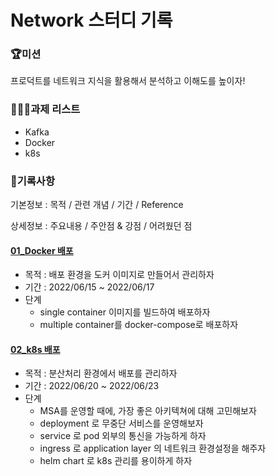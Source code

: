 # Network 스터디 기록



### 🏆미션

프로덕트를 네트워크 지식을 활용해서 분석하고 이해도를 높이자!



### 🧑🏻‍💻과제 리스트

- Kafka
- Docker
- k8s



### 🎯기록사항

기본정보 : 목적 / 관련 개념 / 기간 / Reference

상세정보 : 주요내용 / 주안점 & 강점 / 어려웠던 점



#### [01_Docker 배포](./01_Docker/README.md)

- 목적 : 배포 환경을 도커 이미지로 만들어서 관리하자
- 기간 : 2022/06/15 ~ 2022/06/17
- 단계
  - single container 이미지를 빌드하여 배포하자
  - multiple container를 docker-compose로 배포하자



#### [02_k8s 배포](./02_k8s/README.md)

- 목적 : 분산처리 환경에서 배포를 관리하자
- 기간 : 2022/06/20 ~ 2022/06/23
- 단계
  - MSA를 운영할 때에, 가장 좋은 아키텍쳐에 대해 고민해보자
  - deployment 로 무중단 서비스를 운영해보자
  - service 로 pod 외부의 통신을 가능하게 하자
  - ingress 로 application layer 의 네트워크 환경설정을 해주자
  - helm chart 로 k8s 관리를 용이하게 하자





